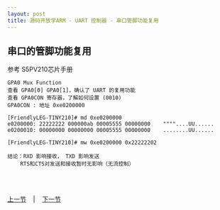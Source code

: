 ```yaml
---
layout: post
title: 源码开放学ARM - UART 控制器 - 串口管脚功能复用
---
```


## 串口的管脚功能复用 
参考 S5PV210芯片手册

	GPA0 Mux Function
	查看 GPA0[0] GPA0[1]，确认了 UART 的复用功能
	查看 GPA0CON 寄存器，了解如何设置 (0010)
	GPA0CON : 地址 0xe0200000
	
	[FriendlyLEG-TINY210]# md 0xe0200000
	e0200000: 22222222 000000ab 00005555 00000000    """"....UU......
	e0200010: 00000000 00000000 00005555 00000000    ........UU......

	[FriendlyLEG-TINY210]# mw 0xe0200000 0x22222202

	结论：RXD 影响接收， TXD 影响发送
		RTS和CTS对发送和接收暂时无影响（无流控制）

	

<br> <br> 
<div> <a href="chp5-1.html">上一节</a> &nbsp;&nbsp; | &nbsp;&nbsp; <a href="chp5-3.html">下一节</a> </div> <br> <br>